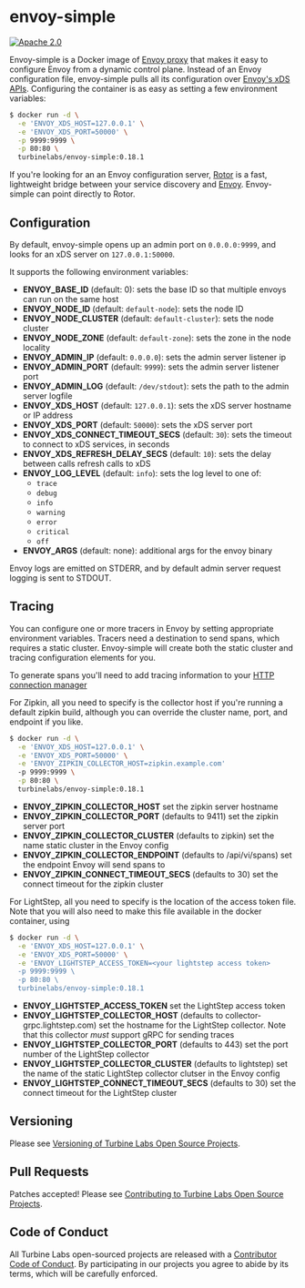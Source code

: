 
[//]: # ( Copyright 2018 Turbine Labs, Inc.                                   )
[//]: # ( you may not use this file except in compliance with the License.    )
[//]: # ( You may obtain a copy of the License at                             )
[//]: # (                                                                     )
[//]: # (     http://www.apache.org/licenses/LICENSE-2.0                      )
[//]: # (                                                                     )
[//]: # ( Unless required by applicable law or agreed to in writing, software )
[//]: # ( distributed under the License is distributed on an "AS IS" BASIS,   )
[//]: # ( WITHOUT WARRANTIES OR CONDITIONS OF ANY KIND, either express or     )
[//]: # ( implied. See the License for the specific language governing        )
[//]: # ( permissions and limitations under the License.                      )

# envoy-simple

[![Apache 2.0](https://img.shields.io/badge/license-apache%202.0-blue.svg)](LICENSE)

Envoy-simple is a Docker image of [Envoy proxy](https://envoyproxy.github.io)
that makes it easy to configure Envoy from a dynamic control plane. Instead of
an Envoy configuration file, envoy-simple pulls all its configuration over
[Envoy's xDS APIs](https://www.envoyproxy.io/docs/envoy/latest/configuration/overview/v2_overview).
Configuring the container is as easy as setting a few environment variables:

```bash
$ docker run -d \
  -e 'ENVOY_XDS_HOST=127.0.0.1' \
  -e 'ENVOY_XDS_PORT=50000' \
  -p 9999:9999 \
  -p 80:80 \
  turbinelabs/envoy-simple:0.18.1
```

If you're looking for an an Envoy configuration server,
[Rotor](https://github.com/turbinelabs/rotor) is a fast, lightweight bridge
between your service discovery and
[Envoy](https://envoyproxy.github.io). Envoy-simple can point directly to Rotor.

## Configuration

By default, envoy-simple opens up an admin port on `0.0.0.0:9999`, and looks for an xDS
server on `127.0.0.1:50000`.

It supports the following environment variables:

- **ENVOY_BASE_ID** (default: 0): sets the base ID so that multiple envoys can
  run on the same host
- **ENVOY_NODE_ID** (default: `default-node`): sets the node ID
- **ENVOY_NODE_CLUSTER** (default: `default-cluster`): sets the node cluster
- **ENVOY_NODE_ZONE** (default: `default-zone`): sets the zone in the node locality
- **ENVOY_ADMIN_IP** (default: `0.0.0.0`): sets the admin server listener ip
- **ENVOY_ADMIN_PORT** (default: `9999`): sets the admin server listener port
- **ENVOY_ADMIN_LOG** (default: `/dev/stdout`): sets the path to the admin server logfile
- **ENVOY_XDS_HOST** (default: `127.0.0.1`): sets the xDS server hostname or IP address
- **ENVOY_XDS_PORT** (default: `50000`): sets the xDS server port
- **ENVOY_XDS_CONNECT_TIMEOUT_SECS** (default: `30`): sets the timeout to
  connect to xDS services, in seconds
- **ENVOY_XDS_REFRESH_DELAY_SECS** (default: `10`): sets the delay between calls
  refresh calls to xDS
- **ENVOY_LOG_LEVEL** (default: `info`): sets the log level to one of:
  - `trace`
  - `debug`
  - `info`
  - `warning`
  - `error`
  - `critical`
  - `off`
- **ENVOY_ARGS** (default: none): additional args for the envoy binary

Envoy logs are emitted on STDERR, and by default admin server request logging is
sent to STDOUT.

## Tracing

You can configure one or more tracers in Envoy by setting appropriate
environment variables. Tracers need a destination to send spans, which requires
a static cluster. Envoy-simple will create both the static cluster and tracing
configuration elements for you.

To generate spans you'll need to add tracing information to your
[HTTP connection manager](https://www.envoyproxy.io/docs/envoy/latest/api-v2/config/filter/network/http_connection_manager/v2/http_connection_manager.proto#envoy-api-msg-config-filter-network-http-connection-manager-v2-httpconnectionmanager-tracing)

For Zipkin, all you need to specify is the collector host if you're running a
default zipkin build, although you can override the cluster name, port, and
endpoint if you like.

```bash
$ docker run -d \
  -e 'ENVOY_XDS_HOST=127.0.0.1' \
  -e 'ENVOY_XDS_PORT=50000' \
  -e 'ENVOY_ZIPKIN_COLLECTOR_HOST=zipkin.example.com'
  -p 9999:9999 \
  -p 80:80 \
  turbinelabs/envoy-simple:0.18.1
```

- **ENVOY_ZIPKIN_COLLECTOR_HOST** set the zipkin server hostname
- **ENVOY_ZIPKIN_COLLECTOR_PORT** (defaults to 9411) set the zipkin server port
- **ENVOY_ZIPKIN_COLLECTOR_CLUSTER** (defaults to zipkin) set the name static
  cluster in the Envoy config
- **ENVOY_ZIPKIN_COLLECTOR_ENDPOINT** (defaults to /api/vi/spans) set the
  endpoint Envoy will send spans to
- **ENVOY_ZIPKIN_CONNECT_TIMEOUT_SECS** (defaults to 30) set the connect timeout
  for the zipkin cluster

For LightStep, all you need to specify is the location of the access token
file. Note that you will also need to make this file available in the docker
container, using

```bash
$ docker run -d \
  -e 'ENVOY_XDS_HOST=127.0.0.1' \
  -e 'ENVOY_XDS_PORT=50000' \
  -e 'ENVOY_LIGHTSTEP_ACCESS_TOKEN=<your lightstep access token>
  -p 9999:9999 \
  -p 80:80 \
  turbinelabs/envoy-simple:0.18.1
```

- **ENVOY_LIGHTSTEP_ACCESS_TOKEN** set the LightStep access token
- **ENVOY_LIGHTSTEP_COLLECTOR_HOST** (defaults to collector-grpc.lightstep.com) set
  the hostname for the LightStep collector. Note that this collector _must_
  support gRPC for sending traces
- **ENVOY_LIGHTSTEP_COLLECTOR_PORT**  (defaults to 443) set the port number of
  the LightStep collector
- **ENVOY_LIGHTSTEP_COLLECTOR_CLUSTER** (defaults to lightstep) set the name of
  the static LightStep collector clutser in the Envoy config
- **ENVOY_LIGHTSTEP_CONNECT_TIMEOUT_SECS** (defaults to 30) set the connect timeout
  for the LightStep cluster


## Versioning

Please see [Versioning of Turbine Labs Open Source Projects](http://github.com/turbinelabs/developer/blob/master/README.md#versioning).

## Pull Requests

Patches accepted! Please see
[Contributing to Turbine Labs Open Source Projects](http://github.com/turbinelabs/developer/blob/master/README.md#contributing).

## Code of Conduct

All Turbine Labs open-sourced projects are released with a
[Contributor Code of Conduct](CODE_OF_CONDUCT.md). By participating in our
projects you agree to abide by its terms, which will be carefully enforced.
